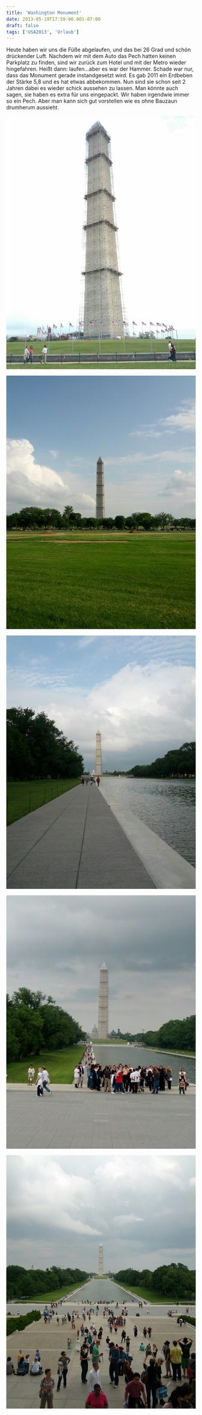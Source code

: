 ```yaml
---
title: 'Washington Monument'
date: 2013-05-19T17:59:00.001-07:00
draft: false
tags: ['USA2013', 'Urlaub']
---
```


Heute haben wir uns die Füße abgelaufen, und das bei 26 Grad und schön drückender Luft. Nachdem wir mit dem Auto das Pech hatten keinen Parkplatz zu finden, sind wir zurück zum Hotel und mit der Metro wieder hingefahren. Heißt dann: laufen...aber es war der Hammer. Schade war nur, dass das Monument gerade instandgesetzt wird. Es gab 2011 ein Erdbeben der Stärke 5,8 und es hat etwas abbekommen. Nun sind sie schon seit 2 Jahren dabei es wieder schick aussehen zu lassen. Man könnte auch sagen, sie haben es extra für uns eingepackt. Wir haben irgendwie immer so ein Pech. Aber man kann sich gut vorstellen wie es ohne Bauzaun drumherum aussieht.

![](/urlaub11to15-images/13/IMG_20130519_173542.jpg)

![](/urlaub11to15-images/13/IMG_20130519_165554.jpg)

![](/urlaub11to15-images/13/IMG_20130519_175826.jpg)

![](/urlaub11to15-images/13/IMG_20130519_181456.jpg)

![](/urlaub11to15-images/13/IMG_20130519_182141.jpg)
